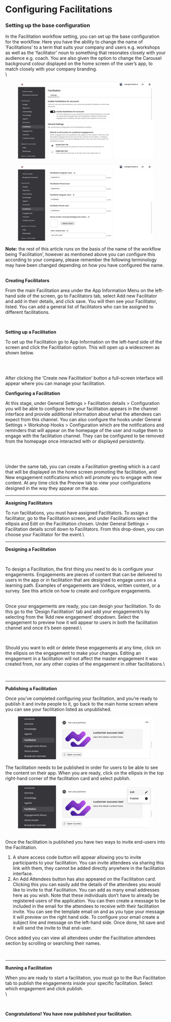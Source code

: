 # Configuring Facilitations

### Setting up the base configuration

In the Facilitation workflow setting, you can set up the base configuration for the workflow.  Here you have the ability to change the name of ‘Facilitations’ to a term that suits your company and users e.g. workshops as well as the ‘facilitator’ noun to something that resonates closely with your audience e.g. coach. You are also given the option to change the Carousel background colour displayed on the home screen of the user’s app, to match closely with your company branding.\
\


<figure><img src="../../../.gitbook/assets/Screenshot 2024-03-07 at 17.02.32.png" alt=""><figcaption></figcaption></figure>

<figure><img src="../../../.gitbook/assets/Screenshot 2024-03-07 at 17.07.49.png" alt=""><figcaption></figcaption></figure>



**Note:** the rest of this article runs on the basis of the name of the workflow being ‘Facilitation’, however as mentioned above you can configure this according to your company, please remember the following terminology may have been changed depending on how you have configured the name.

\
**Creating Facilitators**

From the main Facilitation area under the App Information Menu on the left-hand side of the screen, go to Facilitators tab, select Add new Facilitator and add in their details, and click save. You will then see your Facilitator, listed. You can add a general list of facilitators who can be assigned to different facilitations.



<figure><img src="https://lh7-us.googleusercontent.com/llu_xkguKYZkdl3f-WRTq_ui8HiTJn4DtoSRBVbQRHfAzZI9JfXw_PPe7ynJWPxgtFo8cnDpvt6KnQYZqGNUEYPRofM-NrtvOLUlLIckUaobULYql201HxJFccQdgagYdxikMQHJrHGLJ7hwEZbAijA" alt=""><figcaption></figcaption></figure>

**Setting up a Facilitation**

To set up the Facilitation go to App Information on the left-hand side of the screen and click the Facilitation option. This will open up a widescreen as shown below.

<figure><img src="https://lh7-us.googleusercontent.com/WWzLGrR7bRBgBYeYOTIi7K4KqvITj0KW_TIrXGslmjKperKvqu5tQQfxWPKtyTYLwiKDbbmrt9yR84hAb7sazLwNx3T_GQ-9CFVwIucHAffy_MVv6VEj0vhDfT1oIHW0RKrX0RGIWJ5dF-ElTbBYnCU" alt=""><figcaption></figcaption></figure>

\
After clicking the ‘Create new Facilitation’ button a full-screen interface will appear where you can manage your facilitation.



**Configuring a Facilitation**

At this stage, under General Settings > Facilitation details > Configuration you will be able to configure how your facilitation appears in the channel interface and provide additional information about what the attendees can expect from this channel. You can also configure the hooks under General Settings > Workshop Hooks > Configuration which are the notifications and reminders that will appear on the homepage of the user and nudge them to engage with the facilitation channel. They can be configured to be removed from the homepage once interacted with or displayed persistently.

<figure><img src="https://lh7-us.googleusercontent.com/qViSwqFJA-_eqb7Sy4uKVbBL6hNDNt3DVPExst7BY90iw949USm86OEwuMdCVVtBv_ncoew-e40xvfG7NKvVoNuRfsCVy4QfLNk_60Fq2XbekEKYBozjFaOOdJRg1Tkv1jnf_PF4SLDp-2DPGIafdsI" alt=""><figcaption></figcaption></figure>

\
Under the same tab, you can create a Facilitation greeting which is a card that will be displayed on the home screen promoting the facilitation, and New engagement notifications which will promote you to engage with new content. At any time click the Preview tab to view your configurations designed in the way they appear on the app.



***

**Assigning Facilitators**

To run facilitations, you must have assigned Facilitators. To assign a facilitator, go to the Facilitation screen, and under Facilitations select the ellipsis and Edit on the Facilitation chosen. Under General Settings > Facilitation details scroll down to Facilitators. From this drop-down, you can choose your Facilitator for the event.\




***

**Designing a Facilitation**

<figure><img src="https://lh7-us.googleusercontent.com/mY3E-HOVcQ8xlaHn9w-BkE4WoSH89mPkrgAZN7af4eQPMbfbsRKyF9TKcKflTRhSX5civhv7Y3bH3M1q3S20r12ZLIDBlYyGCy99bow5yIfWS5RQv__TJfQBDPA4y3Z_iLbXNff4HTxpGv1F0eF4Yig" alt=""><figcaption></figcaption></figure>



To design a Facilitation, the first thing you need to do is configure your engagements. Engagements are pieces of content that can be delivered to users in the app or in facilitation that are designed to engage users on a learning path. Examples of engagements are Videos, written content, or a survey. See this article on how to create and configure engagements.

\
Once your engagements are ready, you can design your facilitation. To do this go to the ‘Design Facilitation’ tab and add your engagement/s by selecting from the ‘Add new engagement’ dropdown. Select the engagement to preview how it will appear to users in both the facilitation channel and once it’s been opened.\


<figure><img src="https://lh7-us.googleusercontent.com/W5xGcui6AHoP07mF-aOHV0hONojglMki4RhXU40oveUHk-l8L2Ph-kbsaeClvsALCFGgnMeRtHvtzFiMc1nLh67DZHuo6IOQEWb9KZukOtfkMEfIdA2w-xP3gdrYuuPQaG-5Q_QWyUXZ1erkRydDWbE" alt=""><figcaption></figcaption></figure>

Should you want to edit or delete these engagements at any time, click on the ellipsis on the engagement to make your changes. Editing an engagement in a facilitation will not affect the master engagement it was created from, nor any other copies of the engagement in other facilitations.\


<figure><img src="https://lh7-us.googleusercontent.com/muXpjWlAw-njscnBx_kXrhnc2b6ZBb9cbslFmdErAwE-Gx2Drn1Ve_TfazVlv2_YM-235B-YyLjRp-ZvL2A0pqGKOu5FlNsIgfFmPYFnppN4OORoM7G05PWTaGMw8TjDC2cXmfo11Za1nx_zXqbgBG8" alt=""><figcaption></figcaption></figure>



***

**Publishing a Facilitation**

Once you’ve completed configuring your facilitation, and you’re ready to publish it and invite people to it,  go back to the main home screen where you can see your facilitation listed as unpublished.&#x20;

<figure><img src="../../../.gitbook/assets/Screenshot 2024-03-07 at 17.11.23.png" alt=""><figcaption></figcaption></figure>

The facilitation needs to be published in order for users to be able to see the content on their app. When you are ready, click on the ellipsis in the top right-hand corner of the facilitation card and select publish.

<figure><img src="../../../.gitbook/assets/Screenshot 2024-03-07 at 17.12.09.png" alt=""><figcaption></figcaption></figure>

\
Once the facilitation is published you have two ways to invite end-users into the Facilitation.&#x20;

1. A share access code button will appear allowing you to invite participants to your facilitation. You can invite attendees via sharing this link with them, they cannot be added directly anywhere in the facilitation interface.&#x20;
2. An Add Attendees button has also appeared on the Facilitation card. Clicking this you can easily add the details of the attendees you would like to invite to that Facilitation. You can add as many email addresses here as you wish. Note that these individuals don’t have to already be registered users of the application. You can then create a message to be included in the email for the attendees to receive with their facilitation invite. You can see the template email on and as you type your message it will preview on the right hand side. To configure your email create a subject line and message on the left-hand side. Once done, hit save and it will send the invite to that end-user.

Once added you can view all attendees under the Facilitation attendees section by scrolling or searching their names.



<figure><img src="https://lh7-us.googleusercontent.com/TYBCp3Ewqpp6rDJx8aHvgToSvZdLBC4OaSDVJgXK8g-N-fEgTgocdumuUeZKUGB7_zqBUu4DyOPrfuZH3N1SbJ55n-t1fS-HZoYWsJ5ZuzQB_S94Lij3jioy-m29lhClhqGcgAweV1XkcKMO8Hr9YXY" alt=""><figcaption></figcaption></figure>



***

**Running a Facilitation**

When you are ready to start a facilitation, you must go to the Run Facilitation tab to publish the engagements inside your specific facilitation. Select which engagement and click publish.\
\


<figure><img src="https://lh7-us.googleusercontent.com/0NPtJOFk-jU9pXVJIqeKw_FC1gax39L5eOvpobH_8DTc_iv3WwiTkPbt5kvOmhi_v-eZpapHhk6DU_5vxJeW_oHZoRoVBve9jOmto686oStBYdo8mbTV9KgBiEILHzp1clXzVwDu1OWL5Bp3ewe9xoM" alt=""><figcaption></figcaption></figure>

**Congratulations! You have now published your facilitation.**
